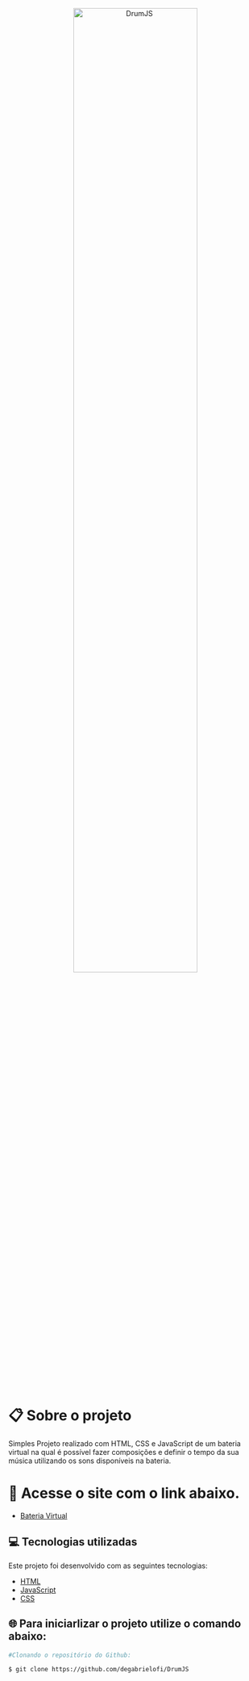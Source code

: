 <p align="center">
  <img alt="DrumJS" src="./assets/GitHub/Mockup.png " width="70%"> 
  </p>

# :clipboard: Sobre o projeto

   Simples Projeto realizado com HTML, CSS e JavaScript de um bateria virtual na qual é possível fazer composições e definir o tempo da sua música utilizando os sons disponíveis na bateria.
     <br>
# 🔗 Acesse o site com o link abaixo. 

- [Bateria Virtual](https://degabrielofi.github.io/DrumJS/)

## :computer: Tecnologias utilizadas
Este projeto foi desenvolvido com as seguintes tecnologias:
- [HTML](https://developer.mozilla.org/pt-BR/docs/Web/HTML)
- [JavaScript](https://www.javascript.com/)
- [CSS](https://developer.mozilla.org/pt-BR/docs/Web/CSS)

## 🌐 Para iniciarlizar o projeto utilize o comando abaixo:
```bash
#Clonando o repositório do Github:

$ git clone https://github.com/degabrielofi/DrumJS
```
